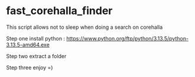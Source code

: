 # fast_corehalla_finder
This script allows not to sleep when doing a search on corehalla

Step one install python : https://www.python.org/ftp/python/3.13.5/python-3.13.5-amd64.exe

Step two extract a folder

Step three enjoy =)
